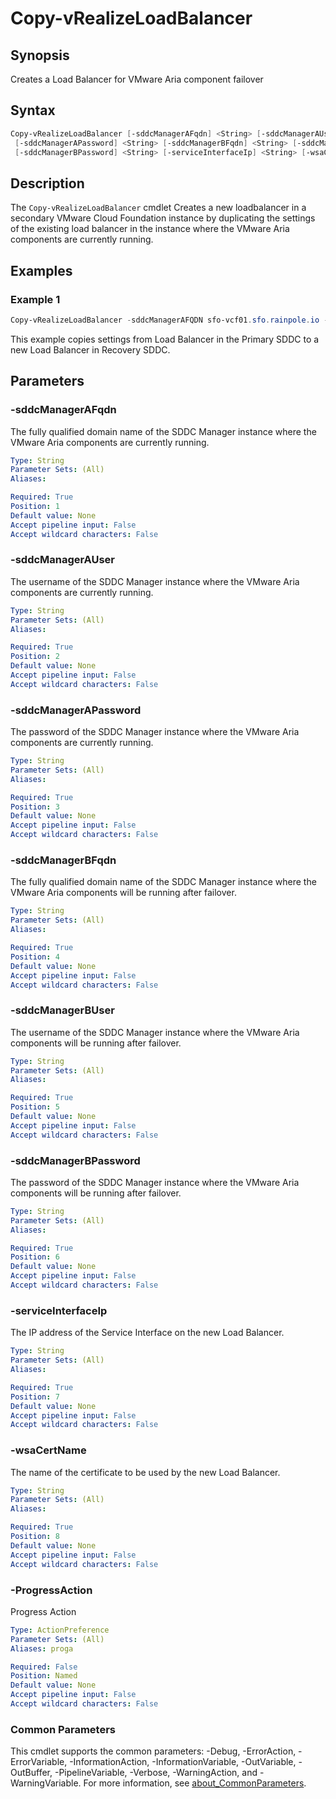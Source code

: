# Copy-vRealizeLoadBalancer

## Synopsis

Creates a Load Balancer for VMware Aria component failover

## Syntax

```powershell
Copy-vRealizeLoadBalancer [-sddcManagerAFqdn] <String> [-sddcManagerAUser] <String>
 [-sddcManagerAPassword] <String> [-sddcManagerBFqdn] <String> [-sddcManagerBUser] <String>
 [-sddcManagerBPassword] <String> [-serviceInterfaceIp] <String> [-wsaCertName] <String> [-ProgressAction <ActionPreference>] [<CommonParameters>]
```

## Description

The `Copy-vRealizeLoadBalancer` cmdlet Creates a new loadbalancer in a secondary VMware Cloud Foundation instance by duplicating the settings of the
existing load balancer in the instance where the VMware Aria components are currently running.

## Examples

### Example 1

```powershell
Copy-vRealizeLoadBalancer -sddcManagerAFQDN sfo-vcf01.sfo.rainpole.io -sddcManagerAUser administrator@vsphere.local -sddcManagerAPassword VMw@re1! -sddcManagerBFQDN lax-vcf01.lax.rainpole.io -sddcManagerBUser administrator@vsphere.local -sddcManagerBPassword VMw@re1! -serviceInterfaceIP 192.168.11.3 -wsaCertName xint-wsa01
```

This example copies settings from Load Balancer in the Primary SDDC to a new Load Balancer in Recovery SDDC.

## Parameters

### -sddcManagerAFqdn

The fully qualified domain name of the SDDC Manager instance where the VMware Aria components are currently running.

```yaml
Type: String
Parameter Sets: (All)
Aliases:

Required: True
Position: 1
Default value: None
Accept pipeline input: False
Accept wildcard characters: False
```

### -sddcManagerAUser

The username of the SDDC Manager instance where the VMware Aria components are currently running.

```yaml
Type: String
Parameter Sets: (All)
Aliases:

Required: True
Position: 2
Default value: None
Accept pipeline input: False
Accept wildcard characters: False
```

### -sddcManagerAPassword

The password of the SDDC Manager instance where the VMware Aria components are currently running.

```yaml
Type: String
Parameter Sets: (All)
Aliases:

Required: True
Position: 3
Default value: None
Accept pipeline input: False
Accept wildcard characters: False
```

### -sddcManagerBFqdn

The fully qualified domain name of the SDDC Manager instance where the VMware Aria components will be running after failover.

```yaml
Type: String
Parameter Sets: (All)
Aliases:

Required: True
Position: 4
Default value: None
Accept pipeline input: False
Accept wildcard characters: False
```

### -sddcManagerBUser

The username of the SDDC Manager instance where the VMware Aria components will be running after failover.

```yaml
Type: String
Parameter Sets: (All)
Aliases:

Required: True
Position: 5
Default value: None
Accept pipeline input: False
Accept wildcard characters: False
```

### -sddcManagerBPassword

The password of the SDDC Manager instance where the VMware Aria components will be running after failover.

```yaml
Type: String
Parameter Sets: (All)
Aliases:

Required: True
Position: 6
Default value: None
Accept pipeline input: False
Accept wildcard characters: False
```

### -serviceInterfaceIp

The IP address of the Service Interface on the new Load Balancer.

```yaml
Type: String
Parameter Sets: (All)
Aliases:

Required: True
Position: 7
Default value: None
Accept pipeline input: False
Accept wildcard characters: False
```

### -wsaCertName

The name of the certificate to be used by the new Load Balancer.

```yaml
Type: String
Parameter Sets: (All)
Aliases:

Required: True
Position: 8
Default value: None
Accept pipeline input: False
Accept wildcard characters: False
```

### -ProgressAction

Progress Action

```yaml
Type: ActionPreference
Parameter Sets: (All)
Aliases: proga

Required: False
Position: Named
Default value: None
Accept pipeline input: False
Accept wildcard characters: False
```

### Common Parameters

This cmdlet supports the common parameters: -Debug, -ErrorAction, -ErrorVariable, -InformationAction, -InformationVariable, -OutVariable, -OutBuffer, -PipelineVariable, -Verbose, -WarningAction, and -WarningVariable. For more information, see [about_CommonParameters](http://go.microsoft.com/fwlink/?LinkID=113216).
